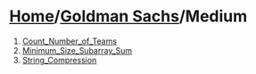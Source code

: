 # [Home](./../..)/[Goldman Sachs](./..)/Medium
1. [Count_Number_of_Teams](./Count_Number_of_Teams.md)
2. [Minimum_Size_Subarray_Sum](./Minimum_Size_Subarray_Sum.md)
3. [String_Compression](./String_Compression.md)

